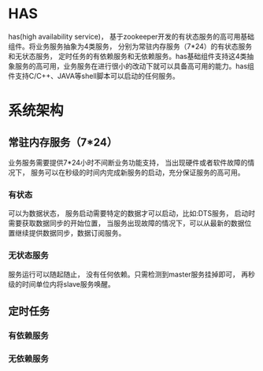 
# HAS
has(high availability service)， 基于zookeeper开发的有状态服务的高可用基础组件。将业务服务抽象为4类服务， 分别为常驻内存服务（7*24）的有状态服务和无状态服务， 定时任务的有依赖服务和无依赖服务。has基础组件支持这4类抽象服务的高可用，业务服务在进行很小的改动下就可以具备高可用的能力。has组件支持C/C++、JAVA等shell脚本可以启动的任何服务。

# 系统架构

## 常驻内存服务（7*24）
业务服务需要提供7*24小时不间断业务功能支持， 当出现硬件或者软件故障的情况下， 服务可以在秒级的时间内完成新服务的启动，充分保证服务的高可用。

### 有状态
可以为数据状态， 服务启动需要特定的数据才可以启动，比如:DTS服务， 启动时需要获取数据同步的开始位置， 当服务出现故障的情况下，可以从最新的数据位置继续提供数据同步，数据订阅服务。

### 无状态服务
服务运行可以随起随止， 没有任何依赖。只需检测到master服务挂掉即可， 再秒级的时间单位内将slave服务唤醒。

## 定时任务

### 有依赖服务

### 无依赖服务

